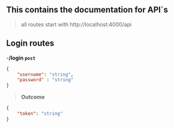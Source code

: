 ## This contains the documentation for API´s

> all routes start with http://localhost:4000/api

## Login routes 
   -**/login `post`**

```JSON
{
    "username": "string",
    "password" : "string"
}

```

>**Outcome**
```JSON
{
    "token": "string"
}
```